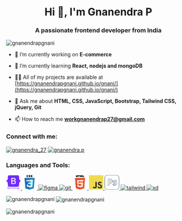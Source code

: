 <h1 align="center">Hi 👋, I'm Gnanendra P</h1>
<h3 align="center">A passionate frontend developer from India</h3>

<p align="left"> <img src="https://komarev.com/ghpvc/?username=gnanendrapgnani&label=Profile%20views&color=0e75b6&style=flat" alt="gnanendrapgnani" /> </p>

- 🔭 I’m currently working on **E-commerce**

- 🌱 I’m currently learning **React, nodejs and mongoDB**

- 👨‍💻 All of my projects are available at [https://gnanendrapgnani.github.io/gnani/](https://gnanendrapgnani.github.io/gnani/)

- 💬 Ask me about **HTML, CSS, JavaScript, Bootstrap, Tailwind CSS, jQuery, Git**

- 📫 How to reach me **workgnanendrap27@gmail.com**

<h3 align="left">Connect with me:</h3>
<p align="left">
<a href="https://twitter.com/gnanendra_27" target="blank"><img align="center" src="https://raw.githubusercontent.com/rahuldkjain/github-profile-readme-generator/master/src/images/icons/Social/twitter.svg" alt="gnanendra_27" height="30" width="40" /></a>
<a href="https://linkedin.com/in/gnanendra.p" target="blank"><img align="center" src="https://raw.githubusercontent.com/rahuldkjain/github-profile-readme-generator/master/src/images/icons/Social/linked-in-alt.svg" alt="gnanendra.p" height="30" width="40" /></a>
</p>

<h3 align="left">Languages and Tools:</h3>
<p align="left"> <a href="https://getbootstrap.com" target="_blank" rel="noreferrer"> <img src="https://raw.githubusercontent.com/devicons/devicon/master/icons/bootstrap/bootstrap-plain-wordmark.svg" alt="bootstrap" width="40" height="40"/> </a> <a href="https://www.w3schools.com/css/" target="_blank" rel="noreferrer"> <img src="https://raw.githubusercontent.com/devicons/devicon/master/icons/css3/css3-original-wordmark.svg" alt="css3" width="40" height="40"/> </a> <a href="https://www.figma.com/" target="_blank" rel="noreferrer"> <img src="https://www.vectorlogo.zone/logos/figma/figma-icon.svg" alt="figma" width="40" height="40"/> </a> <a href="https://git-scm.com/" target="_blank" rel="noreferrer"> <img src="https://www.vectorlogo.zone/logos/git-scm/git-scm-icon.svg" alt="git" width="40" height="40"/> </a> <a href="https://www.w3.org/html/" target="_blank" rel="noreferrer"> <img src="https://raw.githubusercontent.com/devicons/devicon/master/icons/html5/html5-original-wordmark.svg" alt="html5" width="40" height="40"/> </a> <a href="https://developer.mozilla.org/en-US/docs/Web/JavaScript" target="_blank" rel="noreferrer"> <img src="https://raw.githubusercontent.com/devicons/devicon/master/icons/javascript/javascript-original.svg" alt="javascript" width="40" height="40"/> </a> <a href="https://www.photoshop.com/en" target="_blank" rel="noreferrer"> <img src="https://raw.githubusercontent.com/devicons/devicon/master/icons/photoshop/photoshop-line.svg" alt="photoshop" width="40" height="40"/> </a> <a href="https://tailwindcss.com/" target="_blank" rel="noreferrer"> <img src="https://www.vectorlogo.zone/logos/tailwindcss/tailwindcss-icon.svg" alt="tailwind" width="40" height="40"/> </a> <a href="https://www.adobe.com/products/xd.html" target="_blank" rel="noreferrer"> <img src="https://cdn.worldvectorlogo.com/logos/adobe-xd.svg" alt="xd" width="40" height="40"/> </a> </p>

<p><img align="left" src="https://github-readme-stats.vercel.app/api/top-langs?username=gnanendrapgnani&show_icons=true&locale=en&layout=compact" alt="gnanendrapgnani" /></p>

<p>&nbsp;<img align="center" src="https://github-readme-stats.vercel.app/api?username=gnanendrapgnani&show_icons=true&locale=en" alt="gnanendrapgnani" /></p>

<p><img align="center" src="https://github-readme-streak-stats.herokuapp.com/?user=gnanendrapgnani&" alt="gnanendrapgnani" /></p>

